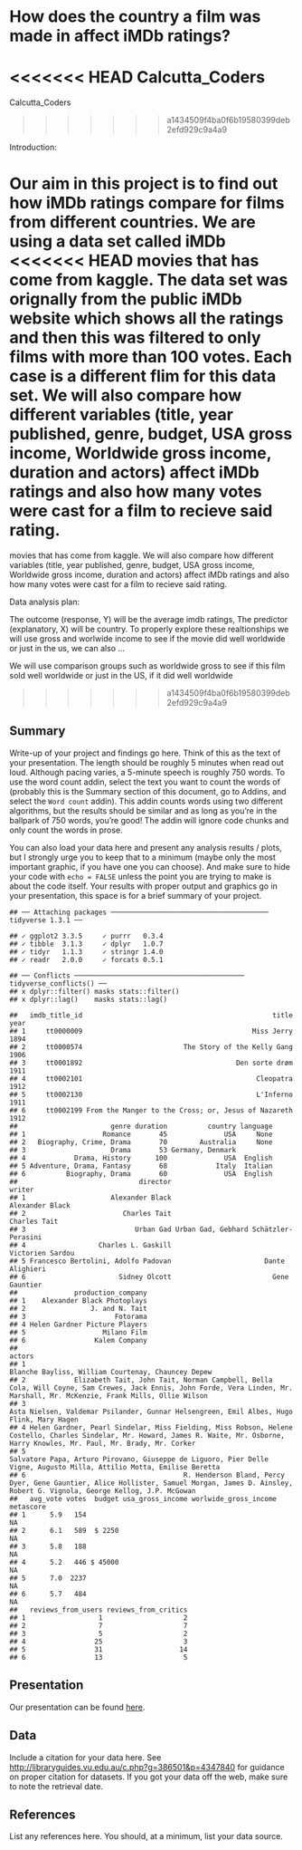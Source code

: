 How does the country a film was made in affect iMDb ratings?
================
<<<<<<< HEAD
Calcutta\_Coders
=======
Calcutta_Coders
>>>>>>> a1434509f4ba0f6b19580399deb2efd929c9a4a9

Introduction:

Our aim in this project is to find out how iMDb ratings compare for
films from different countries. We are using a data set called iMDb
<<<<<<< HEAD
movies that has come from kaggle. The data set was orignally from the
public iMDb website which shows all the ratings and then this was
filtered to only films with more than 100 votes. Each case is a
different flim for this data set. We will also compare how different
variables (title, year published, genre, budget, USA gross income,
Worldwide gross income, duration and actors) affect iMDb ratings and
also how many votes were cast for a film to recieve said rating.
=======
movies that has come from kaggle. We will also compare how different
variables (title, year published, genre, budget, USA gross income,
Worldwide gross income, duration and actors) affect iMDb ratings and
also how many votes were cast for a film to recieve said rating.

Data analysis plan:

The outcome (response, Y) will be the average imdb ratings, The
predictor (explanatory, X) will be country. To properly explore these
realtionships we will use gross and worlwide income to see if the movie
did well worldwide or just in the us, we can also …

We will use comparison groups such as worldwide gross to see if this
film sold well worldwide or just in the US, if it did well worldwide
>>>>>>> a1434509f4ba0f6b19580399deb2efd929c9a4a9

## Summary

Write-up of your project and findings go here. Think of this as the text
of your presentation. The length should be roughly 5 minutes when read
out loud. Although pacing varies, a 5-minute speech is roughly 750
words. To use the word count addin, select the text you want to count
the words of (probably this is the Summary section of this document, go
to Addins, and select the `Word count` addin). This addin counts words
using two different algorithms, but the results should be similar and as
long as you’re in the ballpark of 750 words, you’re good! The addin will
ignore code chunks and only count the words in prose.

You can also load your data here and present any analysis results /
plots, but I strongly urge you to keep that to a minimum (maybe only the
most important graphic, if you have one you can choose). And make sure
to hide your code with `echo = FALSE` unless the point you are trying to
make is about the code itself. Your results with proper output and
graphics go in your presentation, this space is for a brief summary of
your project.

    ## ── Attaching packages ─────────────────────────────────────── tidyverse 1.3.1 ──

    ## ✓ ggplot2 3.3.5     ✓ purrr   0.3.4
    ## ✓ tibble  3.1.3     ✓ dplyr   1.0.7
    ## ✓ tidyr   1.1.3     ✓ stringr 1.4.0
    ## ✓ readr   2.0.0     ✓ forcats 0.5.1

    ## ── Conflicts ────────────────────────────────────────── tidyverse_conflicts() ──
    ## x dplyr::filter() masks stats::filter()
    ## x dplyr::lag()    masks stats::lag()

    ##   imdb_title_id                                               title year
    ## 1     tt0000009                                          Miss Jerry 1894
    ## 2     tt0000574                         The Story of the Kelly Gang 1906
    ## 3     tt0001892                                      Den sorte drøm 1911
    ## 4     tt0002101                                           Cleopatra 1912
    ## 5     tt0002130                                           L'Inferno 1911
    ## 6     tt0002199 From the Manger to the Cross; or, Jesus of Nazareth 1912
    ##                       genre duration          country language
    ## 1                   Romance       45              USA     None
    ## 2   Biography, Crime, Drama       70        Australia     None
    ## 3                     Drama       53 Germany, Denmark         
    ## 4            Drama, History      100              USA  English
    ## 5 Adventure, Drama, Fantasy       68            Italy  Italian
    ## 6          Biography, Drama       60              USA  English
    ##                              director                                writer
    ## 1                     Alexander Black                       Alexander Black
    ## 2                        Charles Tait                          Charles Tait
    ## 3                           Urban Gad Urban Gad, Gebhard Schätzler-Perasini
    ## 4                  Charles L. Gaskill                      Victorien Sardou
    ## 5 Francesco Bertolini, Adolfo Padovan                       Dante Alighieri
    ## 6                       Sidney Olcott                         Gene Gauntier
    ##              production_company
    ## 1    Alexander Black Photoplays
    ## 2                J. and N. Tait
    ## 3                      Fotorama
    ## 4 Helen Gardner Picture Players
    ## 5                   Milano Film
    ## 6                 Kalem Company
    ##                                                                                                                                                                                  actors
    ## 1                                                                                                                                    Blanche Bayliss, William Courtenay, Chauncey Depew
    ## 2            Elizabeth Tait, John Tait, Norman Campbell, Bella Cola, Will Coyne, Sam Crewes, Jack Ennis, John Forde, Vera Linden, Mr. Marshall, Mr. McKenzie, Frank Mills, Ollie Wilson
    ## 3                                                                                              Asta Nielsen, Valdemar Psilander, Gunnar Helsengreen, Emil Albes, Hugo Flink, Mary Hagen
    ## 4 Helen Gardner, Pearl Sindelar, Miss Fielding, Miss Robson, Helene Costello, Charles Sindelar, Mr. Howard, James R. Waite, Mr. Osborne, Harry Knowles, Mr. Paul, Mr. Brady, Mr. Corker
    ## 5                                                                 Salvatore Papa, Arturo Pirovano, Giuseppe de Liguoro, Pier Delle Vigne, Augusto Milla, Attilio Motta, Emilise Beretta
    ## 6                                       R. Henderson Bland, Percy Dyer, Gene Gauntier, Alice Hollister, Samuel Morgan, James D. Ainsley, Robert G. Vignola, George Kellog, J.P. McGowan
    ##   avg_vote votes  budget usa_gross_income worlwide_gross_income metascore
    ## 1      5.9   154                                                       NA
    ## 2      6.1   589  $ 2250                                               NA
    ## 3      5.8   188                                                       NA
    ## 4      5.2   446 $ 45000                                               NA
    ## 5      7.0  2237                                                       NA
    ## 6      5.7   484                                                       NA
    ##   reviews_from_users reviews_from_critics
    ## 1                  1                    2
    ## 2                  7                    7
    ## 3                  5                    2
    ## 4                 25                    3
    ## 5                 31                   14
    ## 6                 13                    5

## Presentation

Our presentation can be found [here](presentation/presentation.html).

## Data

Include a citation for your data here. See
<http://libraryguides.vu.edu.au/c.php?g=386501&p=4347840> for guidance
on proper citation for datasets. If you got your data off the web, make
sure to note the retrieval date.

## References

List any references here. You should, at a minimum, list your data
source.

